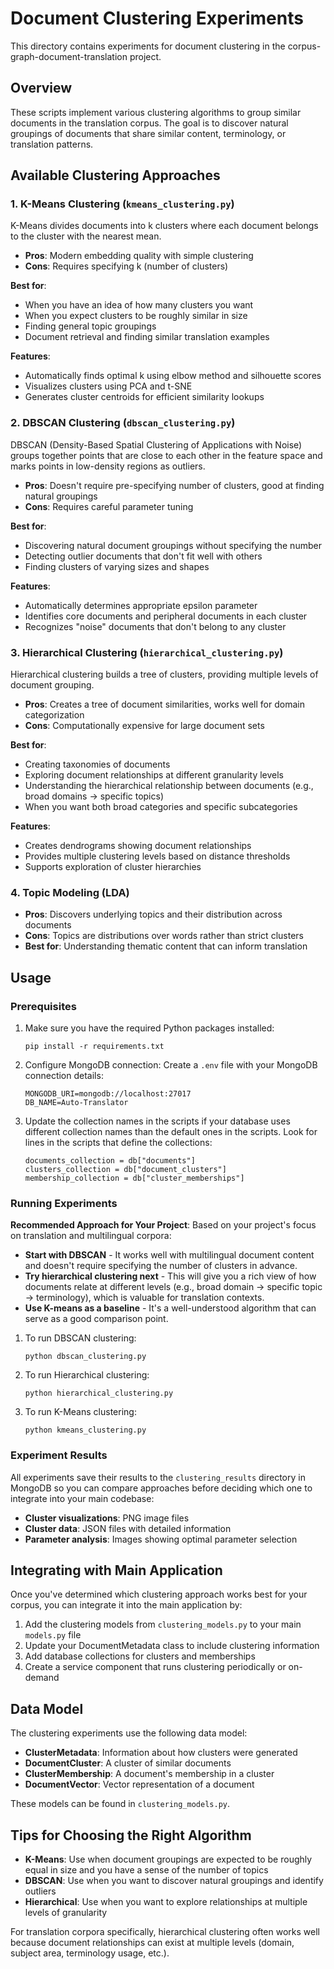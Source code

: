 # Document Clustering Experiments

This directory contains experiments for document clustering in the corpus-graph-document-translation project.

## Overview

These scripts implement various clustering algorithms to group similar documents in the translation corpus.
The goal is to discover natural groupings of documents that share similar content, terminology, or translation patterns.

## Available Clustering Approaches

### 1. K-Means Clustering (`kmeans_clustering.py`)

K-Means divides documents into k clusters where each document belongs to the cluster with the nearest mean.

- **Pros**: Modern embedding quality with simple clustering
- **Cons**: Requires specifying k (number of clusters)

**Best for**:
- When you have an idea of how many clusters you want
- When you expect clusters to be roughly similar in size
- Finding general topic groupings
- Document retrieval and finding similar translation examples

**Features**:
- Automatically finds optimal k using elbow method and silhouette scores
- Visualizes clusters using PCA and t-SNE 
- Generates cluster centroids for efficient similarity lookups

### 2. DBSCAN Clustering (`dbscan_clustering.py`)

DBSCAN (Density-Based Spatial Clustering of Applications with Noise) groups together points that are close to each other in the feature space and marks points in low-density regions as outliers.

- **Pros**: Doesn't require pre-specifying number of clusters, good at finding natural groupings
- **Cons**: Requires careful parameter tuning

**Best for**:
- Discovering natural document groupings without specifying the number
- Detecting outlier documents that don't fit well with others
- Finding clusters of varying sizes and shapes

**Features**:
- Automatically determines appropriate epsilon parameter
- Identifies core documents and peripheral documents in each cluster
- Recognizes "noise" documents that don't belong to any cluster

### 3. Hierarchical Clustering (`hierarchical_clustering.py`)

Hierarchical clustering builds a tree of clusters, providing multiple levels of document grouping.

- **Pros**: Creates a tree of document similarities, works well for domain categorization
- **Cons**: Computationally expensive for large document sets

**Best for**:
- Creating taxonomies of documents
- Exploring document relationships at different granularity levels
- Understanding the hierarchical relationship between documents (e.g., broad domains → specific topics)
- When you want both broad categories and specific subcategories

**Features**:
- Creates dendrograms showing document relationships
- Provides multiple clustering levels based on distance thresholds
- Supports exploration of cluster hierarchies

### 4. Topic Modeling (LDA)
- **Pros**: Discovers underlying topics and their distribution across documents
- **Cons**: Topics are distributions over words rather than strict clusters
- **Best for**: Understanding thematic content that can inform translation

## Usage

### Prerequisites

1. Make sure you have the required Python packages installed:
   ```
   pip install -r requirements.txt
   ```

2. Configure MongoDB connection:
   Create a `.env` file with your MongoDB connection details:
   ```
   MONGODB_URI=mongodb://localhost:27017
   DB_NAME=Auto-Translator
   ```

3. Update the collection names in the scripts if your database uses different collection names than the default ones in the scripts. Look for lines in the scripts that define the collections:

    ```
    documents_collection = db["documents"]
    clusters_collection = db["document_clusters"]
    membership_collection = db["cluster_memberships"]
    ```

### Running Experiments
**Recommended Approach for Your Project**:
Based on your project's focus on translation and multilingual corpora:

- **Start with DBSCAN** - It works well with multilingual document content and doesn't require specifying the number of clusters in advance.
- **Try hierarchical clustering next** - This will give you a rich view of how documents relate at different levels (e.g., broad domain → specific topic → terminology), which is valuable for translation contexts.
- **Use K-means as a baseline** - It's a well-understood algorithm that can serve as a good comparison point.

1. To run DBSCAN clustering:
   ```
   python dbscan_clustering.py
   ```

2. To run Hierarchical clustering:
   ```
   python hierarchical_clustering.py
   ```

3. To run K-Means clustering:
   ```
   python kmeans_clustering.py
   ```

### Experiment Results

All experiments save their results to the `clustering_results` directory in MongoDB so you can compare approaches before deciding which one to integrate into your main codebase:
- **Cluster visualizations**: PNG image files
- **Cluster data**: JSON files with detailed information
- **Parameter analysis**: Images showing optimal parameter selection

## Integrating with Main Application

Once you've determined which clustering approach works best for your corpus, you can integrate
it into the main application by:

1. Add the clustering models from `clustering_models.py` to your main `models.py` file
2. Update your DocumentMetadata class to include clustering information
3. Add database collections for clusters and memberships
4. Create a service component that runs clustering periodically or on-demand

## Data Model

The clustering experiments use the following data model:

- **ClusterMetadata**: Information about how clusters were generated
- **DocumentCluster**: A cluster of similar documents
- **ClusterMembership**: A document's membership in a cluster
- **DocumentVector**: Vector representation of a document

These models can be found in `clustering_models.py`.

## Tips for Choosing the Right Algorithm

- **K-Means**: Use when document groupings are expected to be roughly equal in size and you have a sense of the number of topics
- **DBSCAN**: Use when you want to discover natural groupings and identify outliers
- **Hierarchical**: Use when you want to explore relationships at multiple levels of granularity

For translation corpora specifically, hierarchical clustering often works well because document relationships
can exist at multiple levels (domain, subject area, terminology usage, etc.).